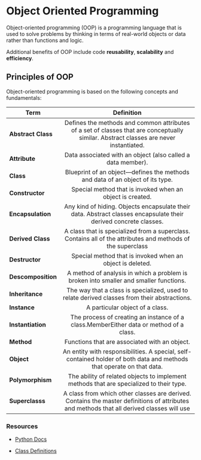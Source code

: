 # Object Oriented Programming

Object-oriented programming (OOP) is a programming language that is used to solve problems by thinking in terms of real-world objects or data rather than functions and logic.

Additional benefits of OOP include code **reusability**, **scalability** and **efficiency**.

## Principles of OOP

Object-oriented programming is based on the following concepts and fundamentals:

| **Term**      | **Definition**    |
| ------------- |:-------------:| 
| **Abstract Class**| Defines the methods and common attributes of a set of classes that are conceptually similar. Abstract classes are never instantiated.     | 
| **Attribute**     | Data associated with an object (also called a data member).                                                                               |  
| **Class**         | Blueprint of an object—defines the methods and data of an object of its type.                                                             |  
| **Constructor**   | Special method that is invoked when an object is created.                                                                                 | 
| **Encapsulation** | Any kind of hiding. Objects encapsulate their data. Abstract classes encapsulate their derived concrete classes.                          |  
| **Derived Class** | A class that is specialized from a superclass. Contains all of the attributes and methods of the superclass                               |  
| **Destructor**    | Special method that is invoked when an object is deleted.                                                                                 |  
| **Descomposition**| A method of analysis in which a problem is broken into smaller and smaller functions.                                                     | 
| **Inheritance**   | The way that a class is specialized, used to relate derived classes from their abstractions.                                              |  
| **Instance**      | A particular object of a class.                                                                                                           |  
| **Instantiation** | The process of creating an instance of a class.MemberEither data or method of a class.                                                    |  
| **Method**        | Functions that are associated with an object.                                                                                             | 
| **Object**        | An entity with responsibilities. A special, self-contained holder of both data and methods that operate on that data.                     |  
| **Polymorphism**  | The ability of related objects to implement methods that are specialized to their type.                                                   |  
| **Superclasss**   | A class from which other classes are derived. Contains the master definitions of attributes and methods that all derived classes will use |  


### Resources

- [Python Docs](https://docs.python.org/3/tutorial/classes.html#a-first-look-at-classes)

- [Class Definitions](https://docs.python.org/3/tutorial/classes.html#classes)